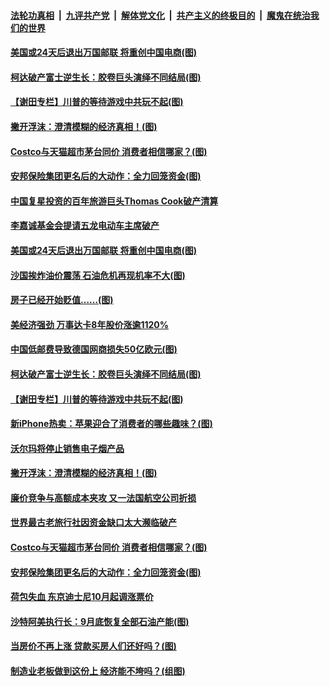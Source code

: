 ####  [法轮功真相](../../../../basic/blob/master/README.md?t=09231700) &nbsp;|&nbsp; [九评共产党](../../../../9ping.md/blob/master/README.md?t=09231700) &nbsp;|&nbsp; [解体党文化](../../../../jtdwh.md/blob/master/README.md?t=09231700)  &nbsp;|&nbsp; [共产主义的终极目的](../../../../gczydzjmd.md/blob/master/README.md?t=09231700) &nbsp;|&nbsp; [魔鬼在统治我们的世界](../../../../mgztzwmdsj.md/blob/master/README.md?t=09231700) 

#### [美国或24天后退出万国邮联 将重创中国电商(图)](../pages/p5/908242.md?t=09231700) 

#### [柯达破产富士逆生长：胶卷巨头演绎不同结局(图)](../pages/p5/908177.md?t=09231700) 

#### [【谢田专栏】川普的等待游戏中共玩不起(图)](../pages/p5/908172.md?t=09231700) 

#### [撇开浮沫：澄清模糊的经济真相！(图)](../pages/p5/908188.md?t=09231700) 

#### [Costco与天猫超市茅台同价 消费者相信哪家？(图)](../pages/p5/908129.md?t=09231700) 

#### [安邦保险集团更名后的大动作：全力回笼资金(图)](../pages/p5/908090.md?t=09231700) 

#### [中国复星投资的百年旅游巨头Thomas Cook破产清算](../pages/p5/908254.md?t=09231700) 

#### [李嘉诚基金会提请五龙电动车主席破产](../pages/p5/908252.md?t=09231700) 

#### [美国或24天后退出万国邮联 将重创中国电商(图)](../pages/p5/908242.md?t=09231700) 

#### [沙国挨炸油价震荡 石油危机再现机率不大(图)](../pages/p5/908210.md?t=09231700) 

#### [房子已经开始贬值……(图)](../pages/p5/908164.md?t=09231700) 

#### [美经济强劲 万事达卡8年股价涨逾1120%](../pages/p5/908208.md?t=09231700) 

#### [中国低邮费导致德国网商损失50亿欧元(图)](../pages/p5/908206.md?t=09231700) 

#### [柯达破产富士逆生长：胶卷巨头演绎不同结局(图)](../pages/p5/908177.md?t=09231700) 

#### [【谢田专栏】川普的等待游戏中共玩不起(图)](../pages/p5/908172.md?t=09231700) 

#### [新iPhone热卖：苹果迎合了消费者的哪些趣味？(图)](../pages/p5/908180.md?t=09231700) 

#### [沃尔玛将停止销售电子烟产品](../pages/p5/908182.md?t=09231700) 

#### [撇开浮沫：澄清模糊的经济真相！(图)](../pages/p5/908188.md?t=09231700) 

#### [廉价竞争与高额成本夹攻 又一法国航空公司折损](../pages/p5/908160.md?t=09231700) 

#### [世界最古老旅行社因资金缺口太大濒临破产](../pages/p5/908157.md?t=09231700) 

#### [Costco与天猫超市茅台同价 消费者相信哪家？(图)](../pages/p5/908129.md?t=09231700) 

#### [安邦保险集团更名后的大动作：全力回笼资金(图)](../pages/p5/908090.md?t=09231700) 

#### [荷包失血 东京迪士尼10月起调涨票价](../pages/p5/908132.md?t=09231700) 

#### [沙特阿美执行长：9月底恢复全部石油产能(图)](../pages/p5/908130.md?t=09231700) 

#### [当房价不再上涨 贷款买房人们还好吗？(图)](../pages/p5/908092.md?t=09231700) 

#### [制造业老板做到这份上 经济能不垮吗？(组图)](../pages/p5/908101.md?t=09231700) 

